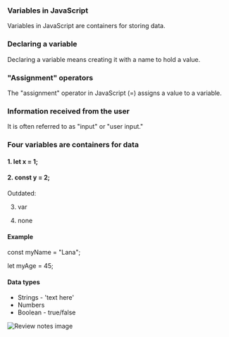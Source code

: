 
### Variables in JavaScript
Variables in JavaScript are containers for storing data.

### Declaring a variable
Declaring a variable means creating it with a name to hold a value.

### "Assignment" operators
The "assignment" operator in JavaScript (=) assigns a value to a variable.

### Information received from the user
It is often referred to as "input" or "user input."


### Four variables are containers for data

#### 1. let x = 1;
#### 2. const y = 2;

Outdated: 

3. var 

4. none

#### Example 
const myName = "Lana";

let myAge = 45;

#### Data types
- Strings - 'text here'
- Numbers
- Boolean - true/false

![Review notes image](file:/Users/lanazumbrunn/Desktop/Screenshots/jsreview.png)

